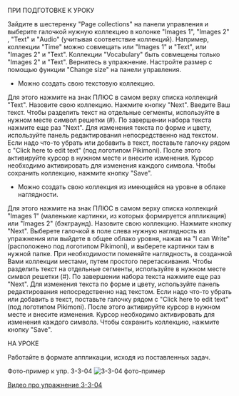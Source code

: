 ПРИ ПОДГОТОВКЕ К УРОКУ

Зайдите в шестеренку "Page collections" на панели управления и выберите галочкой нужную коллекцию в колонке "Images 1", "Images 2" , "Text" и "Audio" (учитывая соответствие коллекций). Например, коллекции "Time" можно совмещать или "Images 1" и "Text", или "Images 2" и "Text". Коллекции "Vocabulary" быть совмещены только "Images 2" и "Text". Вернитесь в упражнение. Настройте размер с помощью функции "Change size" на панели управления.

* Можно создать свою текстовую коллекцию.

Для этого нажмите на знак ПЛЮС в самом верху списка коллекций "Text". Назовите свою коллекцию. Нажмите кнопку "Next". Введите Ваш текст. Чтобы разделить текст на отдельные сегменты, используйте в нужном месте символ решетки (#). По завершении набора текста нажмите еще раз "Next". Для изменения текста по форме и цвету, используйте панель редактирования непосредственно над текстом. Если надо что-то убрать или добавить в текст, поставьте галочку рядом с "Click here to edit text" (под логотипом Pikimoni). После этого активируйте курсор в нужном месте и внесите изменения. Курсор необходимо активировать для изменения каждого символа. Чтобы сохранить коллекцию, нажмите кнопку "Save".

* Можно создать свою коллекция из имеющейся на уровне в облаке наглядности.

Для этого нажмите на знак ПЛЮС в самом верху списка коллекций "Images 1" (маленькие картинки, из которых формируется аппликация) или "Images 2" (бэкграунд). Назовите свою коллекцию. Нажмите кнопку "Next". Выберете галочкой в поле слева нужную наглядность из упражнения или выйдете в общее облако уровня, нажав на "I can Write" (расположено под логотипом Pikimoni), и выберете картинки там в нужной папке. При необходимости поменяйте наглядность, в созданной Вами коллекции местами, путем простого перетаскивания. Чтобы разделить текст на отдельные сегменты, используйте в нужном месте символ решетки (#). По завершении набора текста нажмите еще раз "Next". Для изменения текста по форме и цвету, используйте панель редактирования непосредственно над текстом. Если надо что-то убрать или добавить в текст, поставьте галочку рядом с "Click here to edit text" (под логотипом Pikimoni). После этого активируйте курсор в нужном месте и внесите изменения. Курсор необходимо активировать для изменения каждого символа. Чтобы сохранить коллекцию, нажмите кнопку "Save".

НА УРОКЕ

Работайте в формате аппликации, исходя из поставленных задач.

Фото-пример к упр. 3-3-04
![3-3-04 фото-пример](https://github.com/user-attachments/assets/9537bab5-a7cc-45c8-bdd7-a7f1d88a4ebb)

[Видео про упражнение 3-3-04](https://vk.com/video-127712512_456239225)
